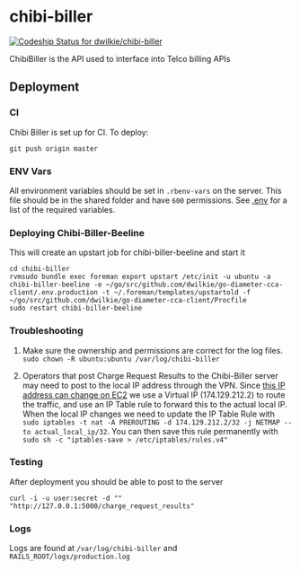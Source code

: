 # chibi-biller

[ ![Codeship Status for dwilkie/chibi-biller](https://codeship.com/projects/da074f20-8dc7-0132-1412-669677a474c3/status?branch=master)](https://codeship.com/projects/60770)

ChibiBiller is the API used to interface into Telco billing APIs

## Deployment

### CI

Chibi Biller is set up for CI. To deploy:

```
git push origin master
```

### ENV Vars

All environment variables should be set in `.rbenv-vars` on the server. This file should be in the shared folder and have `600` permissions. See [.env](https://github.com/dwilkie/chibi-biller/blob/master/.env) for a list of the required variables.

### Deploying Chibi-Biller-Beeline

This will create an upstart job for chibi-biller-beeline and start it

```
cd chibi-biller
rvmsudo bundle exec foreman export upstart /etc/init -u ubuntu -a chibi-biller-beeline -e ~/go/src/github.com/dwilkie/go-diameter-cca-client/.env.production -t ~/.foreman/templates/upstartold -f ~/go/src/github.com/dwilkie/go-diameter-cca-client/Procfile
sudo restart chibi-biller-beeline
```

### Troubleshooting

1. Make sure the ownership and permissions are correct for the log files. `sudo chown -R ubuntu:ubuntu /var/log/chibi-biller`

2. Operators that post Charge Request Results to the Chibi-Biller server may need to post to the local IP address through the VPN. Since [this IP address can change on EC2](http://stackoverflow.com/questions/10733244/solution-for-local-ip-changes-of-aws-ec2-instances) we use a Virtual IP (174.129.212.2) to route the traffic, and use an IP Table rule to forward this to the actual local IP. When the local IP changes we need to update the IP Table Rule with `sudo iptables -t nat -A PREROUTING -d 174.129.212.2/32 -j NETMAP --to actual_local_ip/32`. You can then save this rule permanently with `sudo sh -c "iptables-save > /etc/iptables/rules.v4"`

### Testing

After deployment you should be able to post to the server

```shell
curl -i -u user:secret -d "" "http://127.0.0.1:5000/charge_request_results"
```

### Logs

Logs are found at `/var/log/chibi-biller` and `RAILS_ROOT/logs/production.log`
